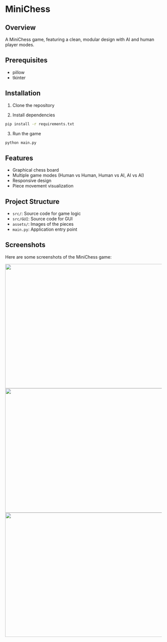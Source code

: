 # MiniChess

## Overview
A MiniChess game, featuring a clean, modular design with AI and human player modes.

## Prerequisites
- pillow
- tkinter

## Installation
1. Clone the repository

2. Install dependencies
```bash
pip install -r requirements.txt
```
3. Run the game
```bash
python main.py
```

## Features
- Graphical chess board
- Multiple game modes (Human vs Human, Human vs AI, AI vs AI)
- Responsive design
- Piece movement visualization

## Project Structure
- `src/`: Source code for game logic
- `src/GUI`: Source code for GUI
- `assets/`: Images of the pieces
- `main.py`: Application entry point

## Screenshots
Here are some screenshots of the MiniChess game:

<img src="https://github.com/Rafid13iit/miniChess_AI_Project-1/blob/Rafid/assets/images/a.png?raw=true" width="750" height="400" align="center">
<img src="https://github.com/Rafid13iit/miniChess_AI_Project-1/blob/Rafid/assets/images/b.png?raw=true" width="750" height="400" align="center">
<img src="https://github.com/Rafid13iit/miniChess_AI_Project-1/blob/Rafid/assets/images/c.png?raw=true" width="750" height="400" align="center">